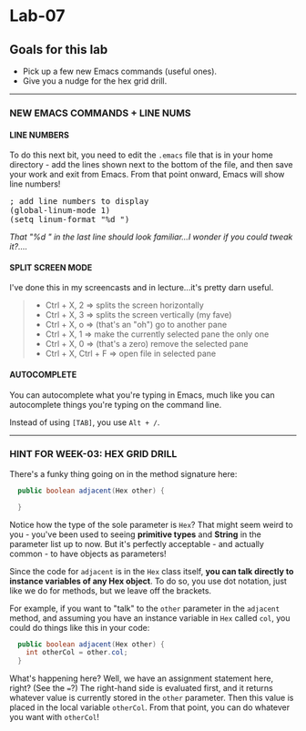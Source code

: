 # Lab-07

## Goals for this lab

- Pick up a few new Emacs commands (useful ones).
- Give you a nudge for the hex grid drill.

---

### NEW EMACS COMMANDS + LINE NUMS

#### LINE NUMBERS

To do this next bit, you need to edit the `.emacs` file that is in your home directory - add the lines shown next to the bottom of the file, and then save your work and exit from Emacs. From that point onward, Emacs will show line numbers!

<pre>
; add line numbers to display
(global-linum-mode 1)
(setq linum-format "%d ")
</pre>

_That "%d " in the last line should look familiar...I wonder if you could tweak it?...._

#### SPLIT SCREEN MODE

I've done this in my screencasts and in lecture...it's pretty darn useful.

> - Ctrl + X, 2 => splits the screen horizontally
> - Ctrl + X, 3 => splits the screen vertically (my fave)
> - Ctrl + X, o => (that's an "oh") go to another pane
> - Ctrl + X, 1 => make the currently selected pane the only one
> - Ctrl + X, 0 => (that's a zero) remove the selected pane
> - Ctrl + X, Ctrl + F => open file in selected pane

#### AUTOCOMPLETE

You can autocomplete what you're typing in Emacs, much like you can autocomplete things you're typing on the command line.

Instead of using `[TAB]`, you use `Alt + /`.

---

### HINT FOR WEEK-03: HEX GRID DRILL

There's a funky thing going on in the method signature here:

```java
  public boolean adjacent(Hex other) {

  }
```

Notice how the type of the sole parameter is `Hex`? That might seem weird to you - you've been used to seeing **primitive types** and **String** in the parameter list up to now. But it's perfectly acceptable - and actually common - to have objects as parameters!

Since the code for `adjacent` is in the `Hex` class itself, **you can talk directly to instance variables of any Hex object**. To do so, you use dot notation, just like we do for methods, but we leave off the brackets.

For example, if you want to "talk" to the `other` parameter in the `adjacent` method, and assuming you have an instance variable in `Hex` called `col`, you could do things like this in your code:

```java
  public boolean adjacent(Hex other) {
    int otherCol = other.col;
  }
```

What's happening here? Well, we have an assignment statement here, right? (See the `=`?) The right-hand side is evaluated first, and it returns whatever value is currently stored in the `other` parameter. Then this value is placed in the local variable `otherCol`. From that point, you can do whatever you want with `otherCol`!
